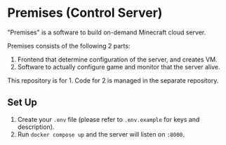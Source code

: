 # Premises (Control Server)

"Premises" is a software to build on-demand Minecraft cloud server.

Premises consists of the following 2 parts:

1. Frontend that determine configuration of the server, and creates VM.
2. Software to actually configure game and monitor that the server alive.

This repository is for 1. Code for 2 is managed in the separate repository.

## Set Up

1. Create your `.env` file (please refer to `.env.example` for keys and description).
2. Run `docker compose up` and the server will listen on `:8000`.
